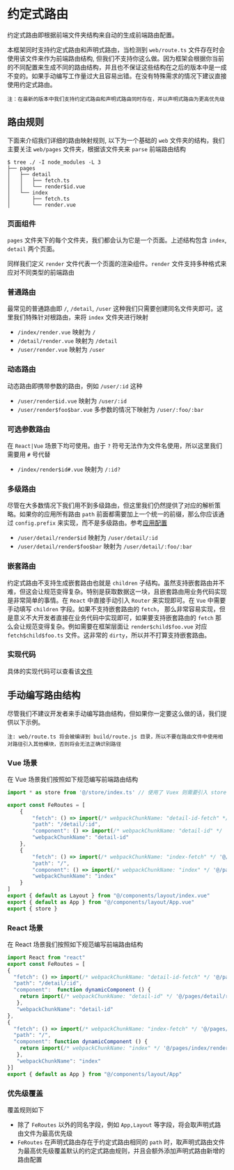# 约定式路由

约定式路由即根据前端文件夹结构来自动的生成前端路由配置。  

本框架同时支持约定式路由和声明式路由，当检测到 `web/route.ts` 文件存在时会使用该文件来作为前端路由结构, 但我们不支持你这么做。因为框架会根据你当前的不同配置来生成不同的路由结构，并且也不保证这些结构在之后的版本中是一成不变的。如果手动编写工作量过大且容易出错。在没有特殊需求的情况下建议直接使用约定式路由。

`注：在最新的版本中我们支持约定式路由和声明式路由同时存在，并以声明式路由为更高优先级`
## 路由规则

下面来介绍我们详细的路由映射规则, 以下为一个基础的 `web` 文件夹的结构，我们主要关注 `web/pages` 文件夹，根据该文件夹来 `parse` 前端路由结构

```shell
$ tree ./ -I node_modules -L 3
├── pages
│   ├── detail
│   │   ├── fetch.ts
│   │   └── render$id.vue
│   └── index
│       ├── fetch.ts
│       └── render.vue
```

### 页面组件

`pages` 文件夹下的每个文件夹，我们都会认为它是一个页面。上述结构包含 `index`, `detail` 两个页面。

同样我们定义 `render` 文件代表一个页面的渲染组件。`render` 文件支持多种格式来应对不同类型的前端路由

### 普通路由

最常见的普通路由即 `/`, `/detail`, `/user` 这种我们只需要创建同名文件夹即可。这里我们特殊针对根路由，来将 `index` 文件夹进行映射

- `/index/render.vue` 映射为 `/`
- `/detail/render.vue` 映射为 `/detail`
- `/user/render.vue` 映射为 `/user`

### 动态路由

动态路由即携带参数的路由，例如 `/user/:id` 这种

- `/user/render$id.vue` 映射为 `/user/:id`
- `/user/render$foo$bar.vue` 多参数的情况下映射为 `/user/:foo/:bar`

### 可选参数路由

在 `React|Vue` 场景下均可使用。由于 `?` 符号无法作为文件名使用，所以这里我们需要用 `#` 号代替

- `/index/render$id#.vue` 映射为 `/:id?`

### 多级路由

尽管在大多数情况下我们用不到多级路由，但这里我们仍然提供了对应的解析策略。如果你的应用所有路由 `path` 前面都需要加上一个统一的前缀，那么你应该通过 `config.prefix` 来实现，而不是多级路由。参考[应用配置](./api$config#prefix)

- `/user/detail/render$id` 映射为 `/user/detail/:id`
- `/user/detail/render$foo$bar` 映射为 `/user/detail/:foo/:bar`

### 嵌套路由

约定式路由不支持生成嵌套路由也就是 `children` 子结构。虽然支持嵌套路由并不难，但这会让规范变得复杂。特别是获取数据这一块，且嵌套路由用业务代码实现是非常简单的事情。在 `React` 中直接手动引入 `Router` 来实现即可。在 `Vue` 中需要手动填写 `children` 字段。如果不支持嵌套路由的 `fetch`， 那么非常容易实现，但是意义不大开发者直接在业务代码中实现即可，如果要支持嵌套路由的 `fetch` 那么会让规范变得复杂。例如需要在框架层面让 `render$child$foo.vue` 对应 `fetch$child$foo.ts` 文件。这非常的 `dirty`，所以并不打算支持嵌套路由。
### 实现代码

具体的实现代码可以查看该[文件](https://github.com/zhangyuang/ssr/blob/dev/packages/server-utils/src/parse.ts#L13)

## 手动编写路由结构

尽管我们不建议开发者来手动编写路由结构，但如果你一定要这么做的话，我们提供以下示例。

`注: web/route.ts 将会被编译到 build/route.js 目录，所以不要在路由文件中使用相对路径引入其他模块，否则将会无法正确识别路径`

### Vue 场景

在 Vue 场景我们按照如下规范编写前端路由结构

```js
import * as store from '@/store/index.ts' // 使用了 Vuex 则需要引入 store

export const FeRoutes = [
    {   
        "fetch": () => import(/* webpackChunkName: "detail-id-fetch" */ '@/pages/detail/fetch'),
        "path": "/detail/:id",
        "component": () => import(/* webpackChunkName: "detail-id" */ '@/pages/detail/render$id.vue'),
        "webpackChunkName": "detail-id"
    },
    {
        "fetch": () => import(/* webpackChunkName: "index-fetch" */ '@/pages/index/fetch'),
        "path": "/",
        "component": () => import(/* webpackChunkName: "index" */ '@/pages/index/render.vue'),
        "webpackChunkName": "index"
    }
]
export { default as Layout } from "@/components/layout/index.vue"
export { default as App } from "@/components/layout/App.vue"
export { store }
```

### React 场景

在 React 场景我们按照如下规范编写前端路由结构

```js
import React from "react"
export const FeRoutes = [
{
  "fetch": () => import(/* webpackChunkName: "detail-id-fetch" */ '@/pages/detail/fetch'),
  "path": "/detail/:id",
  "component":  function dynamicComponent () {
    return import(/* webpackChunkName: "detail-id" */ '@/pages/detail/render$id')
   }, 
   "webpackChunkName": "detail-id"
}, 
{
  "fetch": () => import(/* webpackChunkName: "index-fetch" */ '@/pages/index/fetch'),
  "path": "/",
  "component": function dynamicComponent () {
    return import(/* webpackChunkName: "index" */ '@/pages/index/render')
   }, 
   "webpackChunkName": "index"
}]
export { default as App } from "@/components/layout/App"
```

### 优先级覆盖

覆盖规则如下

- 除了 `FeRoutes` 以外的同名字段，例如 `App,Layout` 等字段，将会取声明式路由文件为最高优先级
- `FeRoutes` 在声明式路由存在于约定式路由相同的 `path` 时，取声明式路由文件为最高优先级覆盖默认的约定式路由规则，并且会额外添加声明式路由新增的路由配置